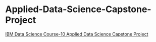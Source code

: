 # Applied-Data-Science-Capstone-Project
<a href="https://www.coursera.org/learn/applied-data-science-capstone/home/welcome"> IBM Data Science Course-10 Applied Data Science Capstone Project</a>
